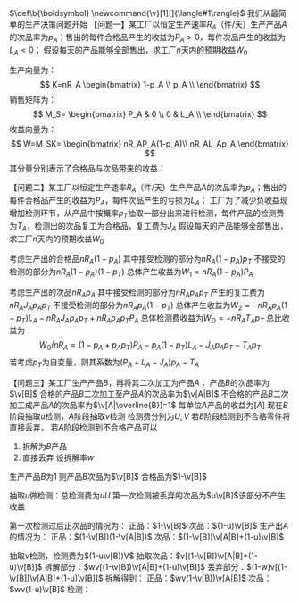 $\def\b{\boldsymbol} \newcommand{\v}[1][]{\langle#1\rangle}$
我们从最简单的生产决策问题开始
【问题一】某工厂以恒定生产速率$R_A$（件/天）生产产品$A$的次品率为$p_A$；售出的每件合格品产生的收益为$P_A\gt 0$，每件次品产生的收益为$L_A\lt 0$；
假设每天的产品能够全部售出，求工厂$n$天内的预期收益$W_0$

生产向量为：
$$
K=nR_A
\begin{bmatrix}
1-p_A \\
p_A \\ 
\end{bmatrix}
$$
销售矩阵为：
$$
M_S=
\begin{bmatrix}
P_A & 0 \\
0 & L_A \\
\end{bmatrix}
$$
收益向量为：
$$
W=M_SK=
\begin{bmatrix}
nR_AP_A(1-p_A)\\
nR_AL_Ap_A
\end{bmatrix}
$$
其分量分别表示了合格品与次品带来的收益；

【问题二】某工厂以恒定生产速率$R_A$（件/天）生产产品$A$的次品率为$p_A$；售出的每件合格品产生的收益为$P_A$，每件次品产生的亏损为$L_A$；
工厂为了减少负收益现增加检测环节，从产品中按概率$p_T$抽取一部分出来进行检测，每件产品的检测费为$T_A$，检测出的次品复工为合格品，复工费为$J_A$
假设每天的产品能够全部售出，求工厂$n$天内的预期收益$W_0$

考虑生产出的合格品$nR_A(1-p_A)$
其中接受检测的部分为$nR_A(1-p_A)p_T$
不接受的检测的部分为$nR_A(1-p_A)(1-p_T)$
总体产生收益为$W_1=nR_A(1-p_A)P_A$

考虑生产出的次品$nR_Ap_A$
其中接受检测的部分为$nR_Ap_Ap_T$
产生的复工费为$nR_AJ_Ap_Ap_T$
不接受检测的部分为$nR_Ap_A(1-p_T)$
总体产生收益为$W_2=-nR_Ap_A(1-p_T)L_A-nR_AJ_Ap_Ap_T+nR_Ap_Ap_TP_A$
总体检测费收益为$W_D=-nR_AT_Ap_T$
总比收益为
$$
W_0/nR_A=(1-p_A+p_Ap_T)P_A-p_A(1-p_T)L_A-J_Ap_Ap_T-T_Ap_T
$$
若考虑$p_T$为自变量，则其系数为$(P_A+L_A-J_A)p_A-T_A$

【问题三】某工厂生产产品$B$，再将其二次加工为产品$A$；
产品$B$的次品率为$\v[B]$
合格的产品$B$二次加工至产品$A$的次品率为$\v[A|B]$
不合格的产品$B$二次加工成产品$A$的次品率为$\v[A|\overline{B}]=1$
每单位$A$产品的收益为$[A]$
现在$B$阶段抽取$u$检测，$A$阶段抽取$v$检测
检测费分别为$U,V$
若$B$阶段检测到不合格零件将直接丢弃，
若$A$阶段检测到不合格产品可以
1. 拆解为$B$产品
2. 直接丢弃
设拆解率$w$

生产产品$B$为1
则产品$B$次品为$\v[B]$
合格品为$1-\v[B]$

抽取$u$做检测：总检测费为$uU$
第一次检测被丢弃的次品为$u\v[B]$该部分不产生收益

第一次检测过后正次品的情况为：
正品：$1-\v[B]$
次品：$(1-u)\v[B]$
生产出$A$的情况为：
正品：$(1-\v[B])(1-\v[A|B])$
次品：$(1-\v[B])\v[A|B]+(1-u)\v[B]$

抽取$v$检测，检测费为$(1-u\v[B])V$
抽取次品：$v[(1-\v[B])\v[A|B]+(1-u)\v[B]]$
拆解部分：$wv[(1-\v[B])\v[A|B]+(1-u)\v[B]]$
丢弃部分：$(1-w)v[(1-\v[B])\v[A|B]+(1-u)\v[B]]$
拆解得到：
正品：$wv(1-\v[B])\v[A|B]$
次品：$wv(1-u)\v[B]$
检测：
$$$$
